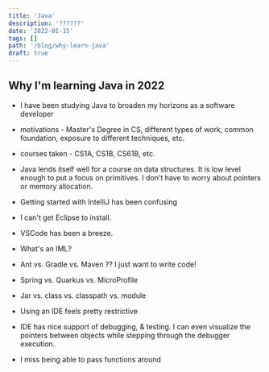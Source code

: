 ```yaml
---
title: 'Java'
description: '??????'
date: '2022-01-15'
tags: []
path: '/blog/why-learn-java'
draft: true
---
```


## Why I'm learning Java in 2022

- I have been studying Java to broaden my horizons as a software developer
- motivations - Master's Degree in CS, different types of work, common foundation, exposure to different techniques, etc.
- courses taken - CS1A, CS1B, CS61B, etc.
- Java lends itself well for a course on data structures. It is low level enough to put a focus on primitives. I don't have to worry about pointers or memory allocation.

- Getting started with IntelliJ has been confusing
- I can't get Eclipse to install.
- VSCode has been a breeze.

* What's an IML?
* Ant vs. Gradle vs. Maven ?? I just want to write code!
* Spring vs. Quarkus vs. MicroProfile

* Jar vs. class vs. classpath vs. module

* Using an IDE feels pretty restrictive
* IDE has nice support of debugging, & testing. I can even visualize the pointers between objects while stepping through the debugger execution.
* I miss being able to pass functions around

